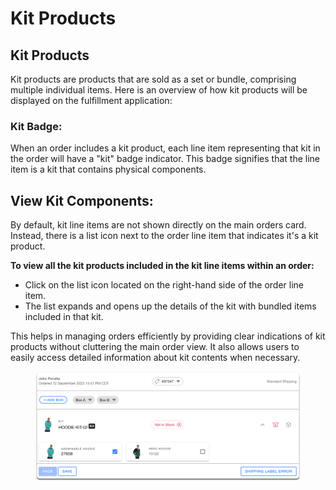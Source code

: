 # Kit Products

## Kit Products

Kit products are products that are sold as a set or bundle, comprising multiple individual items. Here is an overview of how kit products will be displayed on the fulfillment application:

### Kit Badge:

When an order includes a kit product, each line item representing that kit in the order will have a "kit" badge indicator. This badge signifies that the line item is a kit that contains physical components.

## View Kit Components:

By default, kit line items are not shown directly on the main orders card. Instead, there is a list icon next to the order line item that indicates it's a kit product.

**To view all the kit products included in the kit line items within an order:**

* Click on the list icon located on the right-hand side of the order line item.
* The list expands and opens up the details of the kit with bundled items included in that kit.

This helps in managing orders efficiently by providing clear indications of kit products without cluttering the main order view. It also allows users to easily access detailed information about kit contents when necessary.

<figure><img src="../.gitbook/assets/fulfillment-dev.hotwax.io_in-progress (3) 2.png" alt=""><figcaption></figcaption></figure>
